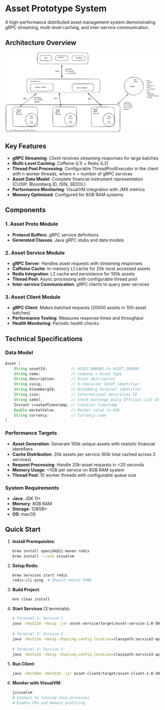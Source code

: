 # Asset Prototype System

A high-performance distributed asset management system demonstrating gRPC streaming, multi-level caching, and inter-service communication.

## Architecture Overview

![img.png](img.png)

## Key Features

- **gRPC Streaming**: Client receives streaming responses for large batches
- **Multi-Level Caching**: Caffeine (L1) + Redis (L2)
- **Thread Pool Processing**: Configurable ThreadPoolExecutor in the client with n worker threads, where n = number of gRPC services
- **Asset Data Model**: Complete financial instrument representation (CUSIP, Bloomberg ID, ISIN, SEDOL)
- **Performance Monitoring**: VisualVM integration with JMX metrics
- **Memory Optimized**: Configured for 8GB RAM systems

## Components

### 1. Asset Proto Module

- **Protocol Buffers**: gRPC service definitions
- **Generated Classes**: Java gRPC stubs and data models

### 2. Asset Service Module

- **gRPC Server**: Handles asset requests with streaming responses
- **Caffeine Cache**: In-memory L1 cache for 20k most accessed assets
- **Redis Integration**: L2 cache and persistence for 100k assets
- **Thread Pool**: Async processing with configurable thread pool
- **Inter-service Communication**: gRPC clients to query peer services

### 3. Asset Client Module

- **gRPC Client**: Makes batched requests (20000 assets in 100-asset batches)
- **Performance Testing**: Measures response times and throughput
- **Health Monitoring**: Periodic health checks

## Technical Specifications

### Data Model

```java
Asset {
    String assetId;           // ASSET_000001 to ASSET_100000
    String name;              // Company + Asset Type
    String description;       // Asset description
    String cusip;             // 9-character CUSIP identifier
    String bloombergId;       // Bloomberg terminal identifier
    String isin;              // International Securities ID
    String sedol;             // Stock Exchange Daily Official List ID
    Instant createdTimestamp; // Creation timestamp
    Double marketValue;       // Market value in USD
    String currency;          // Currency code
}
```

### Performance Targets

- **Asset Generation**: Generate 100k unique assets with realistic financial identifiers
- **Cache Distribution**: 20k assets per service (60k total cached across 3 services)
- **Request Processing**: Handle 20k-asset requests in <20 seconds
- **Memory Usage**: <1GB per service on 8GB RAM system
- **Thread Pool**: 10 worker threads with configurable queue size

### System Requirements

- **Java**: JDK 11+
- **Memory**: 8GB RAM
- **Storage**: 128GB+
- **OS**: macOS

## Quick Start

1. **Install Prerequisites**:

   ```bash
   brew install openjdk@11 maven redis
   brew install --cask visualvm
   ```

2. **Setup Redis**:

   ```bash
   brew services start redis
   redis-cli ping  # Should return PONG
   ```

3. **Build Project**:

   ```bash
   mvn clean install
   ```

4. **Start Services** (3 terminals):

   ```bash
   # Terminal 1: Service 1
   java -Xms512m -Xmx1g -jar asset-service/target/asset-service-1.0-SNAPSHOT.jar

   # Terminal 2: Service 2
   java -Xms512m -Xmx1g -Dspring.config.location=classpath:service2-application.properties -jar asset-service/target/asset-service-1.0-SNAPSHOT.jar

   # Terminal 3: Service 3
   java -Xms512m -Xmx1g -Dspring.config.location=classpath:service3-application.properties -jar asset-service/target/asset-service-1.0-SNAPSHOT.jar
   ```

5. **Run Client**:

   ```bash
   java -Xms256m -Xmx512m -jar asset-client/target/asset-client-1.0-SNAPSHOT.jar
   ```

6. **Monitor with VisualVM**:
   ```bash
   jvisualvm
   # Connect to running Java processes
   # Enable CPU and Memory profiling
   ```
